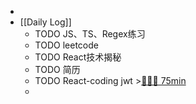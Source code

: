 -
- [[Daily Log]]
	- TODO JS、TS、Regex练习
	- TODO leetcode
	- TODO React技术揭秘
	- TODO 简历
	- TODO React-coding jwt >[🍅🍅🍅 75min](#agenda-pomo://?t=f-1690363603179-1500%2Cf-1690369454508-1500%2Cf-1690377940489-1500)
	-